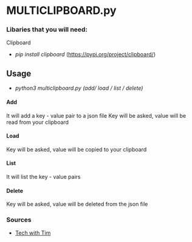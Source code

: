 # MULTICLIPBOARD.py



### Libaries that you will need:
  Clipboard
 - _pip install clipboard_     (https://pypi.org/project/clipboard/) 
 
 
## Usage
 - _python3 multiclipboard.py (add/ load / list / delete)_ 
 
 #### Add
 It will add a key - value pair to a json file 
 Key will be asked, value will be read from your clipboard 

 #### Load
  Key will be asked, value will be copied to your clipboard 
  
 #### List
 It will list the key - value pairs 
 
 #### Delete 
Key will be asked, value will be deleted from the json file 
 
 
 ### Sources
 - [Tech with Tim](https://youtu.be/Oz3W-LKfafE) 
